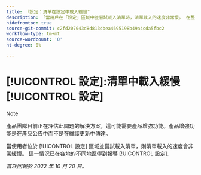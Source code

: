 ```yaml
---
title: 「設定：清單在設定中載入緩慢"
description: 「當用戶在「設定」區域中並嘗試載入清單時，清單載入的速度非常慢。 在整個安裝程式的各個方面都報告了此問題。」
hidefromtoc: true
source-git-commit: c2fd207043d8d813dbea4695198b49a4cda5fbc2
workflow-type: tm+mt
source-wordcount: '0'
ht-degree: 0%

---
```



# [!UICONTROL 設定]:清單中載入緩慢 [!UICONTROL 設定]

>[!NOTE]
>
>產品團隊目前正在評估此問題的解決方案，這可能需要產品增強功能。產品增強功能是在產品公告中而不是在維護更新中傳達。

當使用者位於 [!UICONTROL 設定] 區域並嘗試載入清單，則清單載入的速度會非常緩慢。 這一情況已在各地的不同地區得到報導 [!UICONTROL 設定].

_首次回報於 2022 年 10 月 20 日。_

